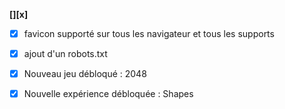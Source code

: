 __**[][x]**__

- [x] favicon supporté sur tous les navigateur et tous les supports

- [x] ajout d'un robots.txt

- [x] Nouveau jeu débloqué : 2048

- [X] Nouvelle expérience débloquée : Shapes